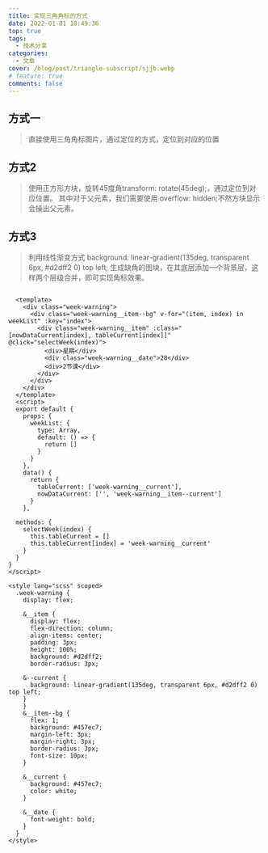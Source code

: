 ```yaml
---
title: 实现三角角标的方式
date: 2022-01-01 18:49:36
top: true
tags:
  - 技术分享
categories:
  - 文章
cover: /blog/post/triangle-subscript/sjjb.webp
# feature: true
comments: false
---
```


## 方式一
> 直接使用三角角标图片，通过定位的方式，定位到对应的位置

## 方式2
> 使用正方形方块，旋转45度角transform: rotate(45deg);，通过定位到对应位置。
> 其中对于父元素，我们需要使用 overflow: hidden;不然方块显示会操出父元素。


## 方式3
> 利用线性渐变方式
> background: linear-gradient(135deg, transparent 6px, #d2dff2 0) top left;
> 生成缺角的图块，在其底层添加一个背景层，这样两个层级合并，即可实现角标效果。

```vue

  <template>
    <div class="week-warning">
      <div class="week-warning__item--bg" v-for="(item, index) in weekList" :key="index">
        <div class="week-warning__item" :class="[nowDataCurrent[index], tableCurrent[index]]" @click="selectWeek(index)">
          <div>星期</div>
          <div class="week-warning__date">28</div>
          <div>2节课</div>
        </div>
      </div>
    </div>
  </template>
  <script>
  export default {
    props: {
      weekList: {
        type: Array,
        default: () => {
          return []
        }
      }
    },
    data() {
      return {
        tableCurrent: ['week-warning__current'],
        nowDataCurrent: ['', 'week-warning__item--current']
      }
    },

  methods: {
    selectWeek(index) {
      this.tableCurrent = []
      this.tableCurrent[index] = 'week-warning__current'
    }
  }
}
</script>

<style lang="scss" scoped>
  .week-warning {
    display: flex;

    &__item {
      display: flex;
      flex-direction: column;
      align-items: center;
      padding: 3px;
      height: 100%;
      background: #d2dff2;
      border-radius: 3px;

    &--current {
      background: linear-gradient(135deg, transparent 6px, #d2dff2 0) top left;
    }
    }
    &__item--bg {
      flex: 1;
      background: #457ec7;
      margin-left: 3px;
      margin-right: 3px;
      border-radius: 3px;
      font-size: 10px;
    }

    &__current {
      background: #457ec7;
      color: white;
    }

    &__date {
      font-weight: bold;
    }
  }
</style>

```